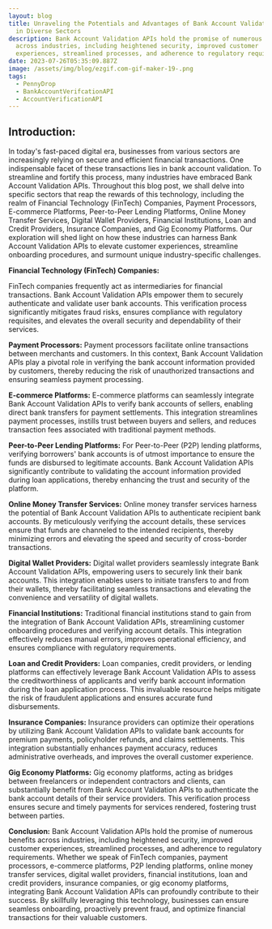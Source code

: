 ```yaml
---
layout: blog
title: Unraveling the Potentials and Advantages of Bank Account Validation API
  in Diverse Sectors
description: Bank Account Validation APIs hold the promise of numerous benefits
  across industries, including heightened security, improved customer
  experiences, streamlined processes, and adherence to regulatory requirements.
date: 2023-07-26T05:35:09.887Z
image: /assets/img/blog/ezgif.com-gif-maker-19-.png
tags:
  - PennyDrop
  - BankAccountVerifcationAPI
  - AccountVerificationAPI
---
```

## Introduction:


In today's fast-paced digital era, businesses from various sectors are increasingly relying on secure and efficient financial transactions. One indispensable facet of these transactions lies in bank account validation. To streamline and fortify this process, many industries have embraced Bank Account Validation APIs. Throughout this blog post, we shall delve into specific sectors that reap the rewards of this technology, including the realm of Financial Technology (FinTech) Companies, Payment Processors, E-commerce Platforms, Peer-to-Peer Lending Platforms, Online Money Transfer Services, Digital Wallet Providers, Financial Institutions, Loan and Credit Providers, Insurance Companies, and Gig Economy Platforms. Our exploration will shed light on how these industries can harness Bank Account Validation APIs to elevate customer experiences, streamline onboarding procedures, and surmount unique industry-specific challenges.

**Financial Technology (FinTech) Companies:**

FinTech companies frequently act as intermediaries for financial transactions. Bank Account Validation APIs empower them to securely authenticate and validate user bank accounts. This verification process significantly mitigates fraud risks, ensures compliance with regulatory requisites, and elevates the overall security and dependability of their services.

**Payment Processors:**
Payment processors facilitate online transactions between merchants and customers. In this context, Bank Account Validation APIs play a pivotal role in verifying the bank account information provided by customers, thereby reducing the risk of unauthorized transactions and ensuring seamless payment processing.

**E-commerce Platforms:**
E-commerce platforms can seamlessly integrate Bank Account Validation APIs to verify bank accounts of sellers, enabling direct bank transfers for payment settlements. This integration streamlines payment processes, instills trust between buyers and sellers, and reduces transaction fees associated with traditional payment methods.

**Peer-to-Peer Lending Platforms:**
For Peer-to-Peer (P2P) lending platforms, verifying borrowers' bank accounts is of utmost importance to ensure the funds are disbursed to legitimate accounts. Bank Account Validation APIs significantly contribute to validating the account information provided during loan applications, thereby enhancing the trust and security of the platform.

**Online Money Transfer Services:**
Online money transfer services harness the potential of Bank Account Validation APIs to authenticate recipient bank accounts. By meticulously verifying the account details, these services ensure that funds are channeled to the intended recipients, thereby minimizing errors and elevating the speed and security of cross-border transactions.

**Digital Wallet Providers:**
Digital wallet providers seamlessly integrate Bank Account Validation APIs, empowering users to securely link their bank accounts. This integration enables users to initiate transfers to and from their wallets, thereby facilitating seamless transactions and elevating the convenience and versatility of digital wallets.

**Financial Institutions:**
Traditional financial institutions stand to gain from the integration of Bank Account Validation APIs, streamlining customer onboarding procedures and verifying account details. This integration effectively reduces manual errors, improves operational efficiency, and ensures compliance with regulatory requirements.

**Loan and Credit Providers:**
Loan companies, credit providers, or lending platforms can effectively leverage Bank Account Validation APIs to assess the creditworthiness of applicants and verify bank account information during the loan application process. This invaluable resource helps mitigate the risk of fraudulent applications and ensures accurate fund disbursements.

**Insurance Companies:**
Insurance providers can optimize their operations by utilizing Bank Account Validation APIs to validate bank accounts for premium payments, policyholder refunds, and claims settlements. This integration substantially enhances payment accuracy, reduces administrative overheads, and improves the overall customer experience.

**Gig Economy Platforms:**
Gig economy platforms, acting as bridges between freelancers or independent contractors and clients, can substantially benefit from Bank Account Validation APIs to authenticate the bank account details of their service providers. This verification process ensures secure and timely payments for services rendered, fostering trust between parties.

**Conclusion:**
Bank Account Validation APIs hold the promise of numerous benefits across industries, including heightened security, improved customer experiences, streamlined processes, and adherence to regulatory requirements. Whether we speak of FinTech companies, payment processors, e-commerce platforms, P2P lending platforms, online money transfer services, digital wallet providers, financial institutions, loan and credit providers, insurance companies, or gig economy platforms, integrating Bank Account Validation APIs can profoundly contribute to their success. By skillfully leveraging this technology, businesses can ensure seamless onboarding, proactively prevent fraud, and optimize financial transactions for their valuable customers.